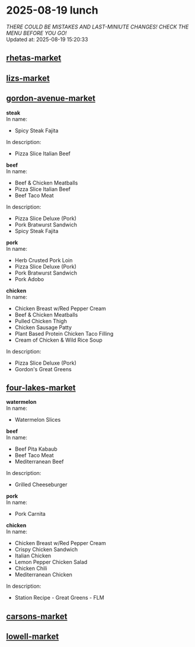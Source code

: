 # 2025-08-19 lunch  
*THERE COULD BE MISTAKES AND LAST-MINIUTE CHANGES! CHECK THE MENU BEFORE YOU GO!*  
Updated at: 2025-08-19 15:20:33  
## [rhetas-market](https://wisc-housingdining.nutrislice.com/menu/rhetas-market/lunch/2025-08-19)  
## [lizs-market](https://wisc-housingdining.nutrislice.com/menu/lizs-market/lunch/2025-08-19)  
## [gordon-avenue-market](https://wisc-housingdining.nutrislice.com/menu/gordon-avenue-market/lunch/2025-08-19)  
**steak**  
In name:   
 - Spicy Steak Fajita  
  
In description:   
 - Pizza Slice Italian Beef  
  
**beef**  
In name:   
 - Beef & Chicken Meatballs  
 - Pizza Slice Italian Beef  
 - Beef Taco Meat  
  
In description:   
 - Pizza Slice Deluxe (Pork)  
 - Pork Bratwurst Sandwich  
 - Spicy Steak Fajita  
  
**pork**  
In name:   
 - Herb Crusted Pork Loin  
 - Pizza Slice Deluxe (Pork)  
 - Pork Bratwurst Sandwich  
 - Pork Adobo  
  
**chicken**  
In name:   
 - Chicken Breast w/Red Pepper Cream  
 - Beef & Chicken Meatballs  
 - Pulled Chicken Thigh  
 - Chicken Sausage Patty  
 - Plant Based Protein Chicken Taco Filling  
 - Cream of Chicken & Wild Rice Soup  
  
In description:   
 - Pizza Slice Deluxe (Pork)  
 - Gordon's Great Greens  
  
## [four-lakes-market](https://wisc-housingdining.nutrislice.com/menu/four-lakes-market/lunch/2025-08-19)  
**watermelon**  
In name:   
 - Watermelon Slices  
  
**beef**  
In name:   
 - Beef Pita Kabaub  
 - Beef Taco Meat  
 - Mediterranean Beef  
  
In description:   
 - Grilled Cheeseburger  
  
**pork**  
In name:   
 - Pork Carnita  
  
**chicken**  
In name:   
 - Chicken Breast w/Red Pepper Cream  
 - Crispy Chicken Sandwich  
 - Italian Chicken  
 - Lemon Pepper Chicken Salad  
 - Chicken Chili  
 - Mediterranean Chicken  
  
In description:   
 - Station Recipe - Great Greens - FLM  
  
## [carsons-market](https://wisc-housingdining.nutrislice.com/menu/carsons-market/lunch/2025-08-19)  
## [lowell-market](https://wisc-housingdining.nutrislice.com/menu/lowell-market/lunch/2025-08-19)  
  
